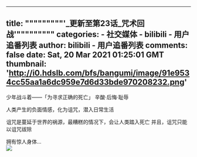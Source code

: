 
---
title: """""""""'_更新至第23话_咒术回战'"""""""""
categories: 
    - 社交媒体
    - bilibili - 用户追番列表
author: bilibili - 用户追番列表
comments: false
date: Sat, 20 Mar 2021 01:25:01 GMT
thumbnail: 'http://i0.hdslb.com/bfs/bangumi/image/91e9534cc55aa1a6dc959e7d6d33bde970208232.png'
---

<div>   
少年战斗着——「为寻求正确的死亡」
辛酸·后悔·耻辱

人类产生的负面情感，化为诅咒，潜入日常生活

诅咒是蔓延于世界的祸源，最糟糕的情况下，会让人类踏入死亡
并且，诅咒只能以诅咒祓除

拥有惊人身体...<br><img src="http://i0.hdslb.com/bfs/bangumi/image/91e9534cc55aa1a6dc959e7d6d33bde970208232.png" referrerpolicy="no-referrer">  
</div>
            